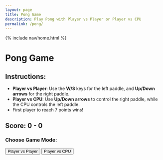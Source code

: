 ```yaml
---
layout: page
title: Pong Game
description: Play Pong with Player vs Player or Player vs CPU
permalink: /pong/
---
```


{% include nav/home.html %}

# Pong Game 

## Instructions:
- **Player vs Player**: Use the **W/S** keys for the left paddle, and **Up/Down arrows** for the right paddle.
- **Player vs CPU**: Use **Up/Down arrows** to control the right paddle, while the CPU controls the left paddle.
- First player to reach 7 points wins!

<div id="gameContainer">
    <canvas id="pongGame" width="600" height="400"></canvas>
</div>

<h2>Score: <span id="player1Score">0</span> - <span id="player2Score">0</span></h2>

<!-- Game Mode Selection -->
<h3>Choose Game Mode:</h3>
<button onclick="startGame('PvP')">Player vs Player</button>
<button onclick="startGame('PvC')">Player vs CPU</button>

<script>
    const canvas = document.getElementById('pongGame');
    const ctx = canvas.getContext('2d');

    let paddleHeight = 75;
    let paddleWidth = 10;
    let rightPaddleY = (canvas.height - paddleHeight) / 2;
    let leftPaddleY = (canvas.height - paddleHeight) / 2;
    let ballX = canvas.width / 2;
    let ballY = canvas.height / 2;
    let ballSpeedX = 2;
    let ballSpeedY = 2;
    let rightPaddleSpeed = 0;
    let leftPaddleSpeed = 0;
    let player1Score = 0;
    let player2Score = 0;
    let isGameOver = false;
    let gameMode = 'PvP'; // Default to Player vs Player
    let isWaiting = false;

    document.addEventListener('keydown', keyDownHandler);
    document.addEventListener('keyup', keyUpHandler);

    function startGame(mode) {
        gameMode = mode;
        resetGame();
        gameLoop();
    }

    function resetGame() {
        player1Score = 0;
        player2Score = 0;
        ballX = canvas.width / 2;
        ballY = canvas.height / 2;
        ballSpeedX = 2;
        ballSpeedY = 2;
        isGameOver = false;
    }

    function gameLoop() {
        if (isGameOver) return;

        if (!isWaiting) {
            movePaddles();
            moveBall();
        }
        drawEverything();
        requestAnimationFrame(gameLoop);
    }

    function drawEverything() {
        // Background
        ctx.fillStyle = 'black';
        ctx.fillRect(0, 0, canvas.width, canvas.height);

        // Paddles
        ctx.fillStyle = 'white';
        ctx.fillRect(10, leftPaddleY, paddleWidth, paddleHeight);
        ctx.fillRect(canvas.width - paddleWidth - 10, rightPaddleY, paddleWidth, paddleHeight);

        // Ball
        ctx.beginPath();
        ctx.arc(ballX, ballY, 10, 0, Math.PI * 2);
        ctx.fillStyle = 'white';
        ctx.fill();
        ctx.closePath();

        // Scoreboard
        document.getElementById("player1Score").innerText = player1Score;
        document.getElementById("player2Score").innerText = player2Score;
    }

    function moveBall() {
        ballX += ballSpeedX;
        ballY += ballSpeedY;

        // Ball collision with top and bottom
        if (ballY < 0 || ballY > canvas.height) {
            ballSpeedY = -ballSpeedY;
        }

        // Ball collision with paddles
        if (ballX < 20 && ballY > leftPaddleY && ballY < leftPaddleY + paddleHeight) {
            ballSpeedX = -ballSpeedX;
        } else if (ballX > canvas.width - 20 && ballY > rightPaddleY && ballY < rightPaddleY + paddleHeight) {
            ballSpeedX = -ballSpeedX;
        }

        // Left side (Player 2 scores)
        if (ballX < 0) {
            player2Score++;
            checkForWin();
            if (!isGameOver) waitAndResetBall();
        }

        // Right side (Player 1 scores)
        if (ballX > canvas.width) {
            player1Score++;
            checkForWin();
            if (!isGameOver) waitAndResetBall();
        }
    }

    function waitAndResetBall() {
        isWaiting = true;
        setTimeout(() => {
            resetBall();
            isWaiting = false;
        }, 2000); // 2-second wait
    }

    function movePaddles() {
        leftPaddleY += leftPaddleSpeed;
        rightPaddleY += rightPaddleSpeed;

        // CPU movement if PvC mode
        if (gameMode === 'PvC') {
            if (ballY > leftPaddleY + paddleHeight / 2) {
                leftPaddleSpeed = 4;
            } else if (ballY < leftPaddleY + paddleHeight / 2) {
                leftPaddleSpeed = -4;
            } else {
                leftPaddleSpeed = 0;
            }
        }

        // Prevent paddles from going off the screen
        if (leftPaddleY < 0) leftPaddleY = 0;
        if (leftPaddleY > canvas.height - paddleHeight) leftPaddleY = canvas.height - paddleHeight;

        if (rightPaddleY < 0) rightPaddleY = 0;
        if (rightPaddleY > canvas.height - paddleHeight) rightPaddleY = canvas.height - paddleHeight;
    }

    function resetBall() {
        ballX = canvas.width / 2;
        ballY = canvas.height / 2;
        ballSpeedX = -ballSpeedX;
    }

    function keyDownHandler(e) {
        if (e.key === 'ArrowUp') rightPaddleSpeed = -4;
        if (e.key === 'ArrowDown') rightPaddleSpeed = 4;
        if (e.key === 'w') leftPaddleSpeed = -4;
        if (e.key === 's') leftPaddleSpeed = 4;
    }

    function keyUpHandler(e) {
        if (e.key === 'ArrowUp' || e.key === 'ArrowDown') rightPaddleSpeed = 0;
        if (e.key === 'w' || e.key === 's') leftPaddleSpeed = 0;
    }

    function checkForWin() {
        if (player1Score === 7 || player2Score === 7) {
            isGameOver = true;
            triggerConfetti();
            ctx.fillStyle = 'white';
            ctx.font = '30px Arial';
            ctx.fillText(player1Score === 7 ? "Player 1 Wins!" : "Player 2 Wins!", canvas.width / 2 - 100, canvas.height / 2);
        }
    }

    // Confetti animation trigger
    function triggerConfetti() {
        let confettiSettings = { target: 'pongGame', max: 150, size: 2, animate: true };
        let confetti = new ConfettiGenerator(confettiSettings);
        confetti.render();
    }

    gameLoop();
</script>

<!-- Add the confetti script -->
<script src="https://cdn.jsdelivr.net/npm/confetti-js@0.0.18/dist/index.min.js"></script>

 <script>
  // Prevent the default bahavior the arrow
  window.addEventListener("keydown", function(e) {
    if (["ArrowUp", "ArrowDown", "ArrowRight"].includes(e.key))
      e.preventDefault();
   });
   </script>

